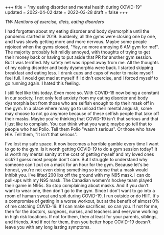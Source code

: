 +++
title = "my eating disorder and mental health during COVID-19"
updated = 2022-04-02
date = 2022-03-28 
draft = false
+++

*TW: Mentions of exercise, diets, eating disorders*

I had forgotten about my eating disorder and body dysmorphia until the pandemic started in 2019. Suddenly, all the gyms were closing one by one, and I was slowly getting more and more nervous. Maybe some people rejoiced when the gyms closed, "Yay, no more annoying 6 AM gym for me!". The majority probably felt mildly annoyed, with thoughts of trying to get their money back or having to put aside that PR for another gym session. But I was terrified. My safety net was ripped away from me. All the thoughts of my eating disorder and body dysmorphia were back. I started skipping breakfast and eating less. I drank cups and cups of water to make myself feel full. I would get mad at myself if I didn't exercise, and I forced myself to go running again. I hated this feeling.

I still feel like this today. Even more so. With COVID-19 now being a constant in our society, I not only feel anxiety from my eating disorder and body dysmorphia but from those who are selfish enough to rip their mask off in the gym. In a place where many go to unload their mental anguish, some may choose to not go anymore because of these selfish people that take off their masks. Maybe you're thinking that COVID-19 isn't that serious and that I just like to complain. You can think what you want; maybe go tell that to people who had Polio. Tell them Polio "wasn't serious". Or those who have HIV. Tell them, "It isn't that serious".

I've lost my safe space. It now becomes a horrible gamble every time I want to go to the gym. Is it worth getting COVID-19 to do a gym session today? It is worth my mental sanity at the cost of getting myself and my loved ones sick? I guess most people don't care. But I struggle to understand why someone can't put on a mask for an hour for the gym. Because let's be honest, you're not even doing something so intense that a mask would inhibit you. I've lifted 200 lbs off the ground with my N95 mask. I can do pull-ups with my N95 mask. The Canadian women's hockey team played their game in N95s. So stop complaining about masks. And if you don't want to wear one, then don't go to the gym. Since I don't want to go into a room of human sweat and spit during COVID-19, I run outside or do HIIT. It's a compromise of getting in a worse workout, but at the benefit of almost 0% of me catching COVID-19. If I can make sacrifices, so can you. If not for me, then for the doctors, surgeons, nurses, and teachers and everyone working in high risk locations. If not for them, then at least for your parents, siblings, and friends. And if not for them, then you better hope COVID-19 doesn't leave you with any long lasting symptoms.
